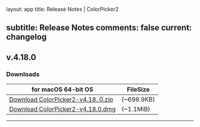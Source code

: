 layout: app
title: Release Notes | ColorPicker2

subtitle: Release Notes
comments: false
current: changelog
---
<script>
  function DateDiff(sDate1){
      var  aDate,  oDate1,  oDate2,  iDays;
      aDate  =  sDate1.split("-")  
      oDate1  =  new  Date(aDate[1]  +  '-'  +  aDate[2]  +  '-'  +  aDate[0])  
      oDate2  =  new  Date()  
      iDays  =  parseInt(Math.abs(oDate1  -  oDate2)  /  1000  /  60  /  60  /24)
      return  iDays  
  }
</script>

## v.4.18.0
<script>
  var releaseDate = '2017-06-30';
  document.write("Released this version " + DateDiff(releaseDate) +  " days ago.  " + releaseDate)
</script>


### Downloads

for macOS 64-bit OS | FileSize
------------------------------ | -------------------------
[Download ColorPicker2-v4.18..0.zip](http://www.filefactory.com/file/73v8d3ptwolf/ColorPicker2-4.18.0.zip)    | (~698.9KB)
[Download ColorPicker2-v4.18.0.dmg](http://www.filefactory.com/file/6fs9gdfx7pm7/ColorPicker2-4.18.0.dmg)    | (~1.1MiB)


---
